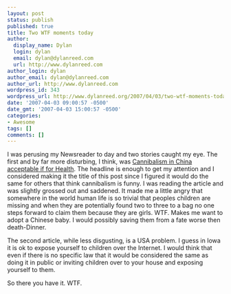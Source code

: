 ```yaml
---
layout: post
status: publish
published: true
title: Two WTF moments today
author:
  display_name: Dylan
  login: dylan
  email: dylan@dylanreed.com
  url: http://www.dylanreed.com
author_login: dylan
author_email: dylan@dylanreed.com
author_url: http://www.dylanreed.com
wordpress_id: 343
wordpress_url: http://www.dylanreed.org/2007/04/03/two-wtf-moments-today/
date: '2007-04-03 09:00:57 -0500'
date_gmt: '2007-04-03 15:00:57 -0500'
categories:
- Awesome
tags: []
comments: []
---
```

<p>I was perusing my Newsreader to day and two stories caught my eye. The first and by far more disturbing, I think, was <a href="http://www.weirdasianews.com/2007/04/02/cannibalism-in-china-acceptable-if-for-health/">Cannibalism in China acceptable if for Health</a>. The headline is enough to get my attention and I considered making it the title of this post since I figured it would do the same for others that think cannibalism is funny. I was reading the article and was slightly grossed out and saddened. It made me a little angry that somewhere in the world human life is so trivial that peoples children are missing and when they are potentially found two to three to a bag no one steps forward to claim them because they are girls. WTF. Makes me want to adopt a Chinese baby. I would possibly saving them from a fate worse then death-Dinner.</p>
<p>The second article, while less disgusting, is a USA problem. I guess in Iowa it is ok to expose yourself to children over the Internet. I would think that even if there is no specific law that it would be considered the same as doing it in public or inviting children over to your house and exposing yourself to them. </p>
<p>So there you have it. WTF.</p></p>
